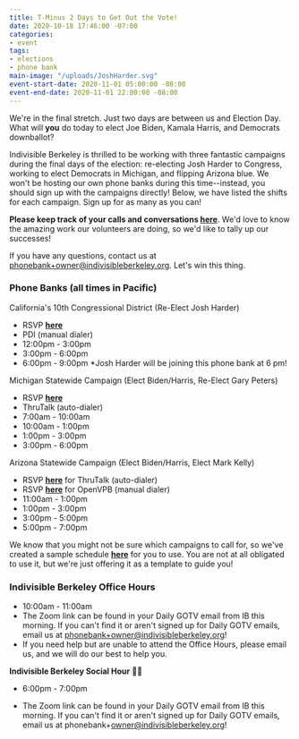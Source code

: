 ```yaml
---
title: T-Minus 2 Days to Get Out the Vote!
date: 2020-10-18 17:46:00 -07:00
categories:
- event
tags:
- elections
- phone bank
main-image: "/uploads/JoshHarder.svg"
event-start-date: 2020-11-01 05:00:00 -08:00
event-end-date: 2020-11-01 22:00:00 -08:00
---
```


We're in the final stretch. Just two days are between us and Election Day. What will **you** do today to elect Joe Biden, Kamala Harris, and Democrats downballot?

Indivisible Berkeley is thrilled to be working with three fantastic campaigns during the final days of the election: re-electing Josh Harder to Congress, working to elect Democrats in Michigan, and flipping Arizona blue. We won't be hosting our own phone banks during this time--instead, you should sign up with the campaigns directly! Below, we have listed the shifts for each campaign. Sign up for as many as you can!

**Please keep track of your calls and conversations [here](https://docs.google.com/forms/d/e/1FAIpQLSciXaJbyMpPyk1Vc50wSdJlR0YiCBxo8zmrSXgzPqPeI-DwoQ/viewform)**. We'd love to know the amazing work our volunteers are doing, so we'd like to tally up our successes!

If you have any questions, contact us at [phonebank+owner@indivisibleberkeley.org](mailto:phonebank+owner@indivisibleberkeley.org). Let's win this thing.

### **Phone Banks (all times in Pacific)**

California's 10th Congressional District (Re-Elect Josh Harder)
* RSVP **[here](https://www.mobilize.us/harderforcongress/event/326786/)**
* PDI (manual dialer)
* 12:00pm - 3:00pm
* 3:00pm - 6:00pm
* 6:00pm - 9:00pm \*Josh Harder will be joining this phone bank at 6 pm! 

Michigan Statewide Campaign (Elect Biden/Harris, Re-Elect Gary Peters)
* RSVP **[here](https://www.mobilize.us/onecampaignformichigan/event/331854/)**
* ThruTalk (auto-dialer)
* 7:00am - 10:00am
* 10:00am - 1:00pm
* 1:00pm - 3:00pm
* 3:00pm - 6:00pm

Arizona Statewide Campaign (Elect Biden/Harris, Elect Mark Kelly)
* RSVP [**here**](https://www.mobilize.us/missionforaz/event/320964/) for ThruTalk (auto-dialer)
* RSVP [**here**](https://www.mobilize.us/missionforaz/event/320957/) for OpenVPB (manual dialer)
* 11:00am - 1:00pm
* 1:00pm - 3:00pm
* 3:00pm - 5:00pm
* 5:00pm - 7:00pm

We know that you might not be sure which campaigns to call for, so we've created a sample schedule **[here](https://docs.google.com/document/d/1wvNNIJYZ9EQVh3nw6ALxjls-0jvzGCmAb45IJqdi3tQ/edit)** for you to use. You are not at all obligated to use it, but we're just offering it as a template to guide you!

### **Indivisible Berkeley Office Hours**
* 10:00am - 11:00am
* The Zoom link can be found in your Daily GOTV email from IB this morning. If you can't find it or aren't signed up for Daily GOTV emails, email us at [phonebank+owner@indivisibleberkeley.org](mailto:phonebank+owner@indivisibleberkeley.org)!
* If you need help but are unable to attend the Office Hours, please email us, and we will do our best to help you.

**Indivisible Berkeley Social Hour** 🍷🍻

* 6:00pm - 7:00pm

* The Zoom link can be found in your Daily GOTV email from IB this morning. If you can't find it or aren't signed up for Daily GOTV emails, email us at phonebank\+owner@indivisibleberkeley.org!